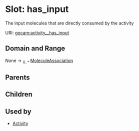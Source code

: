 
# Slot: has_input

The input molecules that are directly consumed by the activity

URI: [gocam:activity__has_input](https://w3id.org/gocam/activity__has_input)


## Domain and Range

None &#8594;  <sub>0..\*</sub> [MoleculeAssociation](MoleculeAssociation.md)

## Parents


## Children


## Used by

 * [Activity](Activity.md)

